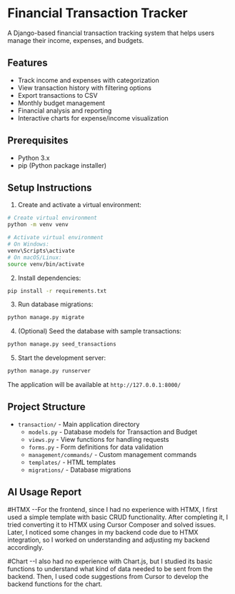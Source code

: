 # Financial Transaction Tracker

A Django-based financial transaction tracking system that helps users manage their income, expenses, and budgets.

## Features

- Track income and expenses with categorization
- View transaction history with filtering options
- Export transactions to CSV
- Monthly budget management
- Financial analysis and reporting
- Interactive charts for expense/income visualization

## Prerequisites

- Python 3.x
- pip (Python package installer)

## Setup Instructions

1. Create and activate a virtual environment:

```bash
# Create virtual environment
python -m venv venv

# Activate virtual environment
# On Windows:
venv\Scripts\activate
# On macOS/Linux:
source venv/bin/activate
```

2. Install dependencies:

```bash
pip install -r requirements.txt
```

3. Run database migrations:

```bash
python manage.py migrate
```

4. (Optional) Seed the database with sample transactions:

```bash
python manage.py seed_transactions
```

5. Start the development server:

```bash
python manage.py runserver
```

The application will be available at `http://127.0.0.1:8000/`

## Project Structure

- `transaction/` - Main application directory
  - `models.py` - Database models for Transaction and Budget
  - `views.py` - View functions for handling requests
  - `forms.py` - Form definitions for data validation
  - `management/commands/` - Custom management commands
  - `templates/` - HTML templates
  - `migrations/` - Database migrations

## AI Usage Report

#HTMX
--For the frontend, since I had no experience with HTMX, I first used a simple template with basic CRUD functionality. After completing it, I tried converting it to HTMX using Cursor Composer and solved issues. Later, I noticed some changes in my backend code due to HTMX integration, so I worked on understanding and adjusting my backend accordingly.

#Chart
--I also had no experience with Chart.js, but I studied its basic functions to understand what kind of data needed to be sent from the backend. Then, I used code suggestions from Cursor to develop the backend functions for the chart.
